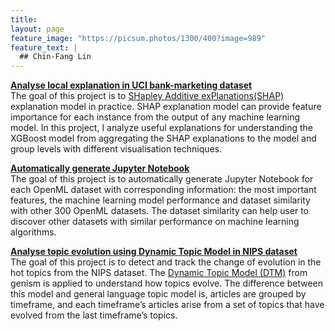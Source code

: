 ```yaml
---
title: 
layout: page
feature_image: "https://picsum.photos/1300/400?image=989"
feature_text: |
  ## Chin-Fang Lin
---
```

**[Analyse local explanation in UCI bank-marketing dataset](https://github.com/chinfang/bank-marketing)** \
The goal of this project is to [SHapley Additive exPlanations(SHAP)](https://github.com/slundberg/shap) explanation model in practice. SHAP explanation model can provide feature importance for each instance from the output of any machine learning model. In this project, I analyze useful explanations for understanding the XGBoost model from aggregating the SHAP explanations to the model and group levels with different visualisation techniques. 

**[Automatically generate Jupyter Notebook](https://github.com/chinfang/auto-jupyter-notebook)** \
The goal of this project is to automatically generate Jupyter Notebook for each OpenML dataset with corresponding information: the most important features, the machine learning model performance and dataset similarity with other 300 OpenML datasets. The dataset similarity can help user to discover other datasets with similar performance on machine learning algorithms.

**[Analyse topic evolution using Dynamic Topic Model in NIPS dataset](https://github.com/chinfang/topic-evolution)** \
The goal of this project is to detect and track the change of evolution in the hot topics from
the NIPS dataset. The [Dynamic Topic Model (DTM)](https://radimrehurek.com/gensim/models/ldaseqmodel.html) from genism is applied to understand
how topics evolve. The difference between this model and general language topic model is,
articles are grouped by timeframe, and each timeframe’s articles arise from a set of topics
that have evolved from the last timeframe’s topics.
